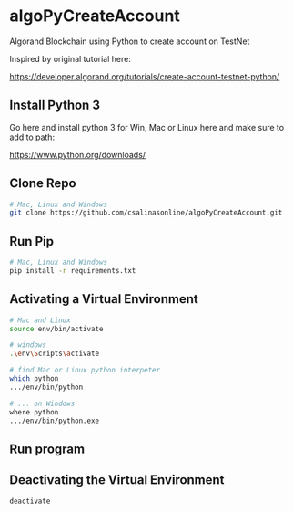 # algoPyCreateAccount
Algorand Blockchain using Python to create account on TestNet

Inspired by original tutorial here: 

https://developer.algorand.org/tutorials/create-account-testnet-python/


## Install Python 3
Go here and install python 3 for Win, Mac or Linux here and make sure to add to path: 

https://www.python.org/downloads/


## Clone Repo
```bash
# Mac, Linux and Windows
git clone https://github.com/csalinasonline/algoPyCreateAccount.git
```

## Run Pip
```bash
# Mac, Linux and Windows
pip install -r requirements.txt
```

## Activating a Virtual Environment
```bash
# Mac and Linux
source env/bin/activate

# windows
.\env\Scripts\activate

# find Mac or Linux python interpeter
which python
.../env/bin/python

# ... on Windows
where python
.../env/bin/python.exe
```

## Run program



## Deactivating the Virtual Environment
```bash
deactivate
```